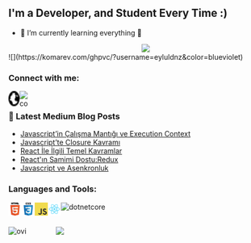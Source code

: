 
## I'm a Developer, and Student Every Time :)

- 🌱 I’m currently learning everything 🤣
<img align= "right" width= "240" src= "https://pa1.narvii.com/6580/8098c6e9207376889eeb0532d9f5a0723c4d73f5_hq.gif"/>
<br>
![](https://komarev.com/ghpvc/?username=eyluldnz&color=blueviolet)



### Connect with me:
<p align="left">

<a href="https://medium.com/@eyluldnzcn" target="blank"><img align="left" alt=" " width="22px" src="https://raw.githubusercontent.com/iconic/open-iconic/master/svg/globe.svg" alt="eyluldnz" height="30" width="40" /></a>
<a href="https://www.linkedin.com/in/eyluldnzcn" target="blank"><img align="left" alt="codeSTACKr | LinkedIn" width="22px" src="https://cdn.jsdelivr.net/npm/simple-icons@v3/icons/linkedin.svg" alt="eyluldnz" height="30" width="40" /></a>
  </p>
  </br>


### 📕 Latest Medium Blog Posts

<!-- BLOG-POST-LIST:START -->

- [Javascript’in Çalışma Mantığı ve Execution Context](https://medium.com/@eyluldnzcn/javascriptin-%C3%A7al%C4%B1%C5%9Fma-mant%C4%B1%C4%9F%C4%B1-ve-execution-context-59fc75bdb346)
- [Javascript’te Closure Kavramı](https://medium.com/@eyluldnzcn/javascriptte-closure-kavram%C4%B1-40d9e46b8324?p=40d9e46b8324)
- [React İle İlgili Temel Kavramlar](https://medium.com/@eyluldnzcn/react-i%CC%87le-i%CC%87lgili-temel-kavramlar-b8e80b92cc2b)
- [React'ın Samimi Dostu:Redux](https://medium.com/@eyluldnzcn/react%C4%B1n-samimi-dostu-redux-6d0eb1b5bc1c?p=6d0eb1b5bc1c)
- [Javascript ve Asenkronluk](https://medium.com/@eyluldnzcn/javascript-ve-asenkronluk-1a4bb43b9276)
<!-- BLOG-POST-LIST:END -->



### Languages and Tools:


<img align="left" alt="HTML5" width="26px" src="https://raw.githubusercontent.com/github/explore/80688e429a7d4ef2fca1e82350fe8e3517d3494d/topics/html/html.png" />
<img align="left" alt="CSS3" width="26px" src="https://raw.githubusercontent.com/github/explore/80688e429a7d4ef2fca1e82350fe8e3517d3494d/topics/css/css.png" />

<img align="left" alt="JavaScript" width="26px" src="https://raw.githubusercontent.com/github/explore/80688e429a7d4ef2fca1e82350fe8e3517d3494d/topics/javascript/javascript.png" />
<img align="left" alt="React" width="26px" src="https://raw.githubusercontent.com/github/explore/80688e429a7d4ef2fca1e82350fe8e3517d3494d/topics/react/react.png" />
 <img src="https://upload.wikimedia.org/wikipedia/commons/thumb/e/ee/.NET_Core_Logo.svg/2048px-.NET_Core_Logo.svg.png" alt="dotnetcore" width="26" /> 

<br>
<br >

<p><img align="left" src="https://github-readme-stats.vercel.app/api/top-langs?username=eyluldnz&show_icons=true&locale=en&layout=compact&theme=gruvbox" alt="ovi" /></p>
<p><img align="right" src="https://github-readme-stats.vercel.app/api?username=eyluldnz&show_icons=true&locale=en&theme=gruvbox"  width="410" /></p>
<br><br><br><br><br>


